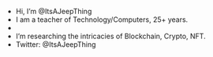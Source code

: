 - Hi, I’m @ItsAJeepThing
- I am a teacher of Technology/Computers, 25+ years.
- 
- I’m researching the intricacies of Blockchain, Crypto, NFT.
- Twitter: @ItsAJeepThing

<!---
ItsAJeepThing/ItsAJeepThing is a ✨ special ✨ repository because its `README.md` (this file) appears on your GitHub profile.
You can click the Preview link to take a look at your changes.
--->
